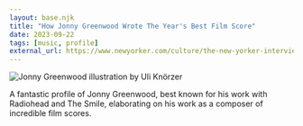 ```yaml
---
layout: base.njk
title: "How Jonny Greenwood Wrote The Year's Best Film Score"
date: 2023-09-22
tags: [music, profile]
external_url: https://www.newyorker.com/culture/the-new-yorker-interview/how-jonny-greenwood-wrote-the-years-best-film-score
---
```


![Jonny Greenwood illustration by Uli Knörzer](/assets/links/jonny-greenwood.webp "Jonny Greenwood illustration by Uli Knörzer")

A fantastic profile of Jonny Greenwood, best known for his work with Radiohead and The Smile, elaborating on his work as a composer of incredible film scores.